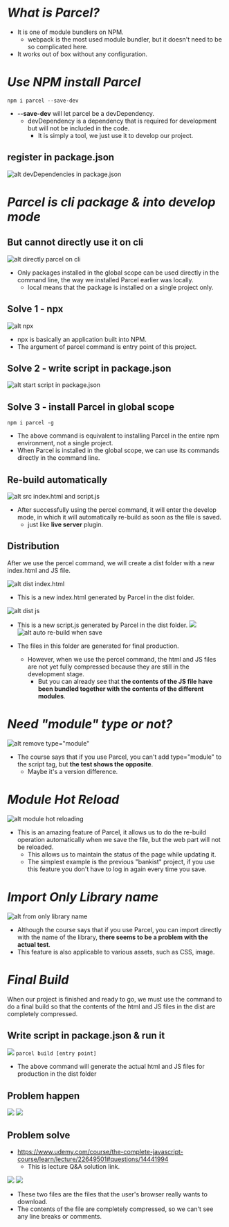 # **_What is Parcel?_**

- It is one of module bundlers on NPM.
  - webpack is the most used module bundler, but it doesn't need to be so complicated here.
- It works out of box without any configuration.

# **_Use NPM install Parcel_**

`npm i parcel --save-dev`

- **--save-dev** will let parcel be a devDependency.
  - devDependency is a dependency that is required for development but will not be included in the code.
    - It is simply a tool, we just use it to develop our project.

## **register in package.json**

![alt devDependencies in package.json](pic/bandicam%202022-09-20%2016-55-34-748.jpg)

# **_Parcel is cli package & into develop mode_**

## **But cannot directly use it on cli**

![alt directly parcel on cli](pic/bandicam%202022-09-20%2016-56-48-518.jpg)

- Only packages installed in the global scope can be used directly in the command line, the way we installed Parcel earlier was locally.
  - local means that the package is installed on a single project only.

## **Solve 1 - npx**

![alt npx](pic/bandicam%202022-09-20%2016-58-28-370.jpg)

- npx is basically an application built into NPM.
- The argument of parcel command is entry point of this project.

## **Solve 2 - write script in package.json**

![alt start script in package.json](pic/bandicam%202022-09-20%2023-13-26-989.jpg)

## **Solve 3 - install Parcel in global scope**

`npm i parcel -g`

- The above command is equivalent to installing Parcel in the entire npm environment, not a single project.
- When Parcel is installed in the global scope, we can use its commands directly in the command line.

## **Re-build automatically**

![alt src index.html and script.js](pic/bandicam%202022-09-20%2016-59-26-829.jpg)

- After successfully using the percel command, it will enter the develop mode, in which it will automatically re-build as soon as the file is saved.
  - just like **live server** plugin.

## **Distribution**

After we use the percel command, we will create a dist folder with a new index.html and JS file.

![alt dist index.html](pic/bandicam%202022-09-20%2017-06-11-377.jpg)

- This is a new index.html generated by Parcel in the dist folder.

![alt dist js](pic/bandicam%202022-09-20%2017-10-06-003.jpg)

- This is a new script.js generated by Parcel in the dist folder.
  ![](pic/bandicam%202022-09-20%2017-13-27-465.jpg)
  ![alt auto re-build when save](pic/bandicam%202022-09-20%2017-18-42-649.jpg)

- The files in this folder are generated for final production.
  - However, when we use the percel command, the html and JS files are not yet fully compressed because they are still in the development stage.
    - But you can already see that **the contents of the JS file have been bundled together with the contents of the different modules**.

# **_Need "module" type or not?_**

![alt remove type="module"](pic/bandicam%202022-09-20%2017-02-23-578.jpg)

- The course says that if you use Parcel, you can't add type="module" to the script tag, but **the test shows the opposite**.
  - Maybe it's a version difference.

# **_Module Hot Reload_**

![alt module hot reloading](pic/bandicam%202022-09-20%2017-25-04-667.jpg)

- This is an amazing feature of Parcel, it allows us to do the re-build operation automatically when we save the file, but the web part will not be reloaded.
  - This allows us to maintain the status of the page while updating it.
  - The simplest example is the previous "bankist" project, if you use this feature you don't have to log in again every time you save.

# **_Import Only Library name_**

![alt from only library name](pic/bandicam%202022-09-20%2017-32-11-467.jpg)

- Although the course says that if you use Parcel, you can import directly with the name of the library, **there seems to be a problem with the actual test**.
- This feature is also applicable to various assets, such as CSS, image.

# **_Final Build_**

When our project is finished and ready to go, we must use the command to do a final build so that the contents of the html and JS files in the dist are completely compressed.

## **Write script in package.json & run it**

![](pic/bandicam%202022-09-20%2023-42-03-661.jpg)
`parcel build [entry point]`

- The above command will generate the actual html and JS files for production in the dist folder

## **Problem happen**

![](pic/bandicam%202022-09-20%2023-30-26-918.jpg)
![](pic/bandicam%202022-09-20%2023-32-52-038.jpg)

## **Problem solve**

- https://www.udemy.com/course/the-complete-javascript-course/learn/lecture/22649501#questions/14441994
  - This is lecture Q&A solution link.

![](pic/bandicam%202022-09-20%2023-35-18-586.jpg)
![](pic/bandicam%202022-09-20%2023-38-41-404.jpg)

- These two files are the files that the user's browser really wants to download.
- The contents of the file are completely compressed, so we can't see any line breaks or comments.
